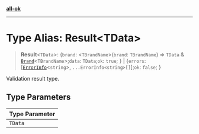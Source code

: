 [**all-ok**](../README.md)

***

# Type Alias: Result\<TData\>

> **Result**\<`TData`\>: \{`brand`: \<`TBrandName`\>(`brand`: `TBrandName`) => `TData` & [`Brand`](Brand.md)\<`TBrandName`\>;`data`: `TData`;`ok`: `true`; \} \| \{`errors`: [[`ErrorInfo`](ErrorInfo.md)\<`string`\>, `...ErrorInfo<string>[]`];`ok`: `false`; \}

Validation result type.

## Type Parameters

| Type Parameter |
| ------ |
| `TData` |
